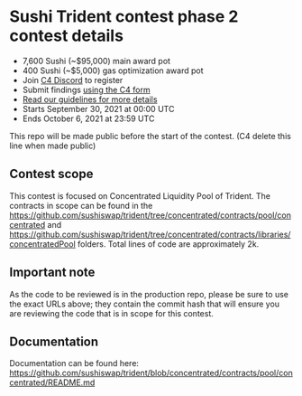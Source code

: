 # Sushi Trident contest phase 2 contest details
- 7,600 Sushi (~$95,000) main award pot
- 400 Sushi (~$5,000) gas optimization award pot
- Join [C4 Discord](https://discord.gg/EY5dvm3evD) to register
- Submit findings [using the C4 form](https://code423n4.com/2021-09-sushitrident-2-contest/submit)
- [Read our guidelines for more details](https://docs.code4rena.com/roles/wardens)
- Starts September 30, 2021 at 00:00 UTC
- Ends October 6, 2021 at 23:59 UTC

This repo will be made public before the start of the contest. (C4 delete this line when made public)

## Contest scope
This contest is focused on Concentrated Liquidity Pool of Trident. 
The contracts in scope can be found in the https://github.com/sushiswap/trident/tree/concentrated/contracts/pool/concentrated and https://github.com/sushiswap/trident/tree/concentrated/contracts/libraries/concentratedPool folders. 
Total lines of code are approximately 2k.

## Important note
As the code to be reviewed is in the production repo, please be sure to use the exact URLs above; they contain the commit hash that will ensure you are reviewing the code that is in scope for this contest.

## Documentation 
Documentation can be found here: https://github.com/sushiswap/trident/blob/concentrated/contracts/pool/concentrated/README.md
